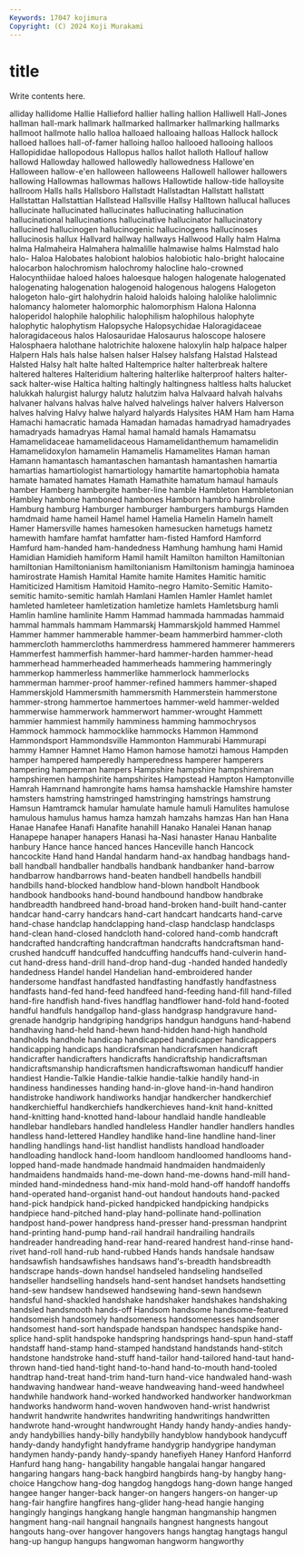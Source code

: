 ```yaml
---
Keywords: 17047 kojimura
Copyright: (C) 2024 Koji Murakami
---
```


# title

Write contents here.



alliday hallidome Hallie
Hallieford hallier halling hallion Halliwell Hall-Jones hallman hall-mark hallmark hallmarked
hallmarker hallmarking hallmarks hallmoot hallmote hallo halloa halloaed halloaing halloas
Hallock hallock halloed halloes hall-of-famer halloing halloo hallooed hallooing halloos
Hallopididae hallopodous Hallopus hallos hallot halloth Hallouf hallow hallowd Hallowday
hallowed hallowedly hallowedness Hallowe'en Halloween hallow-e'en halloween halloweens Hallowell hallower
hallowers hallowing Hallowmas hallowmas hallows Hallowtide hallow-tide halloysite hallroom Halls
halls Hallsboro Hallstadt Hallstadtan Hallstatt hallstatt Hallstattan Hallstattian Hallstead Hallsville
Hallsy Halltown hallucal halluces hallucinate hallucinated hallucinates hallucinating hallucination hallucinational
hallucinations hallucinative hallucinator hallucinatory hallucined hallucinogen hallucinogenic hallucinogens hallucinoses hallucinosis
hallux Hallvard hallway hallways Hallwood Hally halm Halma halma Halmaheira
Halmahera halmalille halmawise halms Halmstad halo halo- Haloa Halobates halobiont
halobios halobiotic halo-bright halocaine halocarbon halochromism halochromy halocline halo-crowned Halocynthiidae
haloed haloes haloesque halogen halogenate halogenated halogenating halogenation halogenoid halogenous
halogens Halogeton halogeton halo-girt halohydrin haloid haloids haloing halolike halolimnic
halomancy halometer halomorphic halomorphism Halona Halonna haloperidol halophile halophilic halophilism
halophilous halophyte halophytic halophytism Halopsyche Halopsychidae Haloragidaceae haloragidaceous halos Halosauridae
Halosaurus haloscope halosere Halosphaera halothane halotrichite haloxene haloxylin halp halpace
halper Halpern Hals hals halse halsen halser Halsey halsfang Halstad
Halstead Halsted Halsy halt halte halted Haltemprice halter halterbreak haltere
haltered halteres Halteridium haltering halterlike halterproof halters halter-sack halter-wise Haltica
halting haltingly haltingness haltless halts halucket halukkah halurgist halurgy halutz
halutzim halva Halvaard halvah halvahs halvaner halvans halvas halve halved
halvelings halver halvers Halverson halves halving Halvy halwe halyard halyards
Halysites HAM Ham ham Hama Hamachi hamacratic hamada Hamadan hamadas
hamadryad hamadryades hamadryads hamadryas Hamal hamal hamald hamals Hamamatsu Hamamelidaceae
hamamelidaceous Hamamelidanthemum hamamelidin Hamamelidoxylon hamamelin Hamamelis Hamamelites Haman haman Hamann
hamantasch hamantaschen hamantash hamantashen hamartia hamartias hamartiologist hamartiology hamartite hamartophobia
hamata hamate hamated hamates Hamath Hamathite hamatum hamaul hamauls hamber
Hamberg hambergite hamber-line hamble Hambleton Hambletonian Hambley hambone hamboned hambones
Hamborn hambro hambroline Hamburg hamburg Hamburger hamburger hamburgers hamburgs Hamden
hamdmaid hame hameil Hamel hamel Hamelia Hamelin Hameln hamelt Hamer
Hamersville hames hamesoken hamesucken hametugs hametz hamewith hamfare hamfat hamfatter
ham-fisted Hamford Hamforrd Hamfurd ham-handed ham-handedness Hamhung hamhung hami Hamid
Hamidian Hamidieh hamiform Hamil hamilt Hamilton hamilton Hamiltonian hamiltonian Hamiltonianism
hamiltonianism Hamiltonism hamingja haminoea hamirostrate Hamish Hamital Hamite hamite Hamites
Hamitic hamitic Hamiticized Hamitism Hamitoid Hamito-negro Hamito-Semitic Hamito-semitic hamito-semitic hamlah
Hamlani Hamlen Hamler Hamlet hamlet hamleted hamleteer hamletization hamletize hamlets
Hamletsburg hamli Hamlin hamline hamlinite Hamm Hammad hammada hammadas hammaid
hammal hammals hammam Hammarskj Hammarskjold hammed Hammel Hammer hammer hammerable
hammer-beam hammerbird hammer-cloth hammercloth hammercloths hammerdress hammered hammerer hammerers Hammerfest
hammerfish hammer-hard hammer-harden hammer-head hammerhead hammerheaded hammerheads hammering hammeringly hammerkop
hammerless hammerlike hammerlock hammerlocks hammerman hammer-proof hammer-refined hammers hammer-shaped Hammerskjold
Hammersmith hammersmith Hammerstein hammerstone hammer-strong hammertoe hammertoes hammer-weld hammer-welded hammerwise
hammerwork hammerwort hammer-wrought Hammett hammier hammiest hammily hamminess hamming hammochrysos
Hammock hammock hammocklike hammocks Hammon Hammond Hammondsport Hammondsville Hammonton Hammurabi
Hammurapi hammy Hamner Hamnet Hamo Hamon hamose hamotzi hamous Hampden
hamper hampered hamperedly hamperedness hamperer hamperers hampering hamperman hampers Hampshire
hampshire hampshireman hampshiremen hampshirite hampshirites Hampstead Hampton Hamptonville Hamrah Hamrnand
hamrongite hams hamsa hamshackle Hamshire hamster hamsters hamstring hamstringed hamstringing
hamstrings hamstrung Hamsun Hamtramck hamular hamulate hamule hamuli Hamulites hamulose
hamulous hamulus hamus hamza hamzah hamzahs hamzas Han han Hana
Hanae Hanafee Hanafi Hanafite hanahill Hanako Hanalei Hanan hanap Hanapepe
hanaper hanapers Hanasi ha-Nasi hanaster Hanau Hanbalite hanbury Hance hance
hanced hances Hanceville hanch Hancock hancockite Hand hand Handal handarm
hand-ax handbag handbags hand-ball handball handballer handballs handbank handbanker hand-barrow
handbarrow handbarrows hand-beaten handbell handbells handbill handbills hand-blocked handblow hand-blown
handbolt Handbook handbook handbooks hand-bound handbound handbow handbrake handbreadth handbreed
hand-broad hand-broken hand-built hand-canter handcar hand-carry handcars hand-cart handcart handcarts
hand-carve hand-chase handclap handclapping hand-clasp handclasp handclasps hand-clean hand-closed handcloth
hand-colored hand-comb handcraft handcrafted handcrafting handcraftman handcrafts handcraftsman hand-crushed handcuff
handcuffed handcuffing handcuffs hand-culverin hand-cut hand-dress hand-drill hand-drop hand-dug -handed
handed handedly handedness Handel handel Handelian hand-embroidered hander handersome handfast
handfasted handfasting handfastly handfastness handfasts hand-fed hand-feed handfeed hand-feeding hand-fill
hand-filled hand-fire handfish hand-fives handflag handflower hand-fold hand-footed handful handfuls
handgallop hand-glass handgrasp handgravure hand-grenade handgrip handgriping handgrips handgun handguns
hand-habend handhaving hand-held hand-hewn hand-hidden hand-high handhold handholds handhole handicap
handicapped handicapper handicappers handicapping handicaps handicrafsman handicrafsmen handicraft handicrafter handicrafters
handicrafts handicraftship handicraftsman handicraftsmanship handicraftsmen handicraftswoman handicuff handier handiest Handie-Talkie
Handie-talkie handie-talkie handily hand-in handiness handinesses handing hand-in-glove hand-in-hand handiron
handistroke handiwork handiworks handjar handkercher handkerchief handkerchiefful handkerchiefs handkerchieves hand-knit
hand-knitted hand-knitting hand-knotted hand-labour handlaid handle handleable handlebar handlebars handled
handleless Handler handler handlers handles handless hand-lettered Handley handlike hand-line
handline hand-liner handling handlings hand-list handlist handlists handload handloader handloading
handlock hand-loom handloom handloomed handlooms hand-lopped hand-made handmade handmaid handmaiden
handmaidenly handmaidens handmaids hand-me-down hand-me-downs hand-mill hand-minded hand-mindedness hand-mix hand-mold
hand-off handoff handoffs hand-operated hand-organist hand-out handout handouts hand-packed hand-pick
handpick hand-picked handpicked handpicking handpicks handpiece hand-pitched hand-play hand-pollinate hand-pollination
handpost hand-power handpress hand-presser hand-pressman handprint hand-printing hand-pump hand-rail handrail
handrailing handrails handreader handreading hand-rear hand-reared handrest hand-rinse hand-rivet hand-roll
hand-rub hand-rubbed Hands hands handsale handsaw handsawfish handsawfishes handsaws hand's-breadth
handsbreadth handscrape hands-down handsel handseled handseling handselled handseller handselling handsels
hand-sent handset handsets handsetting hand-sew handsew handsewed handsewing hand-sewn handsewn
handsful hand-shackled handshake handshaker handshakes handshaking handsled handsmooth hands-off Handsom
handsome handsome-featured handsomeish handsomely handsomeness handsomenesses handsomer handsomest hand-sort handspade
handspan handspec handspike hand-splice hand-split handspoke handspring handsprings hand-spun hand-staff
handstaff hand-stamp hand-stamped handstand handstands hand-stitch handstone handstroke hand-stuff hand-tailor
hand-tailored hand-taut hand-thrown hand-tied hand-tight hand-to-hand hand-to-mouth hand-tooled handtrap hand-treat
hand-trim hand-turn hand-vice handwaled hand-wash handwaving handwear hand-weave handweaving hand-weed
handwheel handwhile handwork hand-worked handworked handworker handworkman handworks handworm hand-woven
handwoven hand-wrist handwrist handwrit handwrite handwrites handwriting handwritings handwritten handwrote
hand-wrought handwrought Handy handy handy-andies handy-andy handybillies handy-billy handybilly handyblow
handybook handycuff handy-dandy handyfight handyframe handygrip handygripe handyman handymen handy-pandy
handy-spandy hanefiyeh Haney Hanford Hanforrd Hanfurd hang hang- hangability hangable
hangalai hangar hangared hangaring hangars hang-back hangbird hangbirds hang-by hangby
hang-choice Hangchow hang-dog hangdog hangdogs hang-down hange hanged hangee hanger
hanger-back hanger-on hangers hangers-on hanger-up hang-fair hangfire hangfires hang-glider hang-head
hangie hanging hangingly hangings hangkang hangle hangman hangmanship hangmen hangment
hang-nail hangnail hangnails hangnest hangnests hangout hangouts hang-over hangover hangovers
hangs hangtag hangtags hangul hang-up hangup hangups hangwoman hangworm hangworthy
